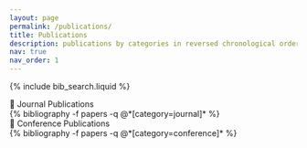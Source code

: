```yaml
---
layout: page
permalink: /publications/
title: Publications
description: publications by categories in reversed chronological order. generated by jekyll-scholar.
nav: true
nav_order: 1
---
```


<!-- Bibsearch Feature -->
{% include bib_search.liquid %}

<div class="publications">

<div class="pub-section-header journal-header">📘 Journal Publications</div>
{% bibliography -f papers -q @*[category=journal]* %}

<div class="pub-section-header conf-header">📕 Conference Publications</div>
{% bibliography -f papers -q @*[category=conference]* %}


</div>

